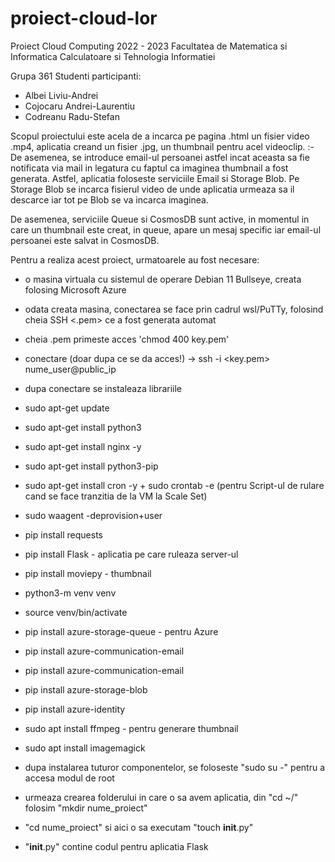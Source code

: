 # proiect-cloud-lor
Proiect Cloud Computing 2022 - 2023
Facultatea de Matematica si Informatica
Calculatoare si Tehnologia Informatiei

Grupa 361
Studenti participanti:
- Albei Liviu-Andrei
- Cojocaru Andrei-Laurentiu
- Codreanu Radu-Stefan

Scopul proiectului este acela de a incarca pe pagina .html un fisier video .mp4, aplicatia creand un fisier .jpg, un thumbnail pentru acel videoclip.
:-
  De asemenea, se introduce email-ul persoanei astfel incat aceasta sa fie notificata via mail in legatura cu faptul ca imaginea thumbnail a fost generata.
  Astfel, aplicatia foloseste serviciile Email si Storage Blob. Pe Storage Blob se incarca fisierul video de unde aplicatia urmeaza sa il descarce iar tot pe Blob se va incarca imaginea.
 
  De asemenea, serviciile Queue si CosmosDB sunt active, in momentul in care un thumbnail este creat, in queue, apare un mesaj specific iar email-ul persoanei este salvat in CosmosDB.


Pentru a realiza acest proiect, urmatoarele au fost necesare:
- o masina virtuala cu sistemul de operare Debian 11 Bullseye, creata folosing Microsoft Azure
- odata creata masina, conectarea se face prin cadrul wsl/PuTTy, folosind cheia SSH <.pem> ce a fost generata automat
- cheia .pem primeste acces 'chmod 400 key.pem'
- conectare (doar dupa ce se da acces!) -> ssh -i <key.pem> nume_user@public_ip
- dupa conectare se instaleaza librariile
- sudo apt-get update
- sudo apt-get install python3
- sudo apt-get install nginx -y
- sudo apt-get install python3-pip
- sudo apt-get install cron -y  + sudo crontab -e (pentru Script-ul de rulare cand se face tranzitia de la VM la Scale Set)
- sudo waagent -deprovision+user
- pip install requests
- pip install Flask - aplicatia pe care ruleaza server-ul
- pip install moviepy - thumbnail
- python3-m venv venv
- source venv/bin/activate
- pip install azure-storage-queue - pentru Azure
- pip install  azure-communication-email
- pip install  azure-communication-email
- pip install azure-storage-blob 
- pip install azure-identity
- sudo apt install ffmpeg - pentru generare thumbnail
- sudo apt install imagemagick

- dupa instalarea tuturor componentelor, se foloseste "sudo su -" pentru a accesa modul de root
- urmeaza crearea folderului in care o sa avem aplicatia, din "cd ~/" folosim "mkdir nume_proiect"
- "cd nume_proiect" si aici o sa executam "touch __init__.py"
- "__init__.py" contine codul pentru aplicatia Flask
